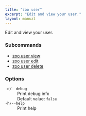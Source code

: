 ```yaml
---
title: "zoo user"
excerpt: "Edit and view your user."
layout: manual
---
```


Edit and view your user.

### Subcommands

* [zoo user view](./zoo_user_view)
* [zoo user edit](./zoo_user_edit)
* [zoo user delete](./zoo_user_delete)

### Options

<dl class="flags">
   <dt><code>-d/--debug</code></dt>
   <dd>Print debug info<br/>Default value: <code>false</code></dd>

   <dt><code>-h/--help</code></dt>
   <dd>Print help</dd>
</dl>


